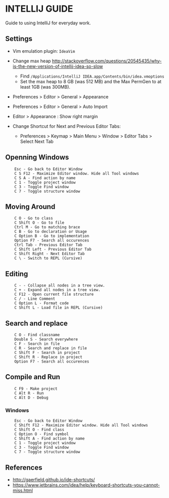 INTELLIJ GUIDE
==============

Guide to using IntelliJ for everyday work.

## Settings
* Vim emulation plugin: `IdeaVim`
* Change max heap http://stackoverflow.com/questions/20545435/why-is-the-new-version-of-intellij-idea-so-slow
    * Find `/Applications/IntelliJ IDEA.app/Contents/bin/idea.vmoptions`
    * Set the max heap to 8 GB (was 512 MB) and the Max PermGen to at least 1GB (was 300MB).
* Preferences > Editor > General > Appearance
* Preferences > Editor > General > Auto Import
* Editor > Appearance : Show right margin

* Change Shortcut for Next and Previous Editor Tabs:
    * Preferences > Keymap > Main Menu > Window > Editor Tabs > Select Next Tab


## Openning Windows

```
    Esc - Go back to Editor Window
    C S F12 - Maximize Editor window. Hide all Tool windows
    C S A - Find action by name
    C 1 - Toggle project window
    C 3 - Toggle Find window
    C 7 - Toggle structure window
```


## Moving Around

```
    C O - Go to class
    C Shift O - Go to file
    Ctrl M - Go to matching brace
    C B - Go to declaration or Usage
    C Option B - Go to implementation
    Option F7 - Search all occurences
    Ctrl Tab - Previous Editor Tab
    C Shift Left - Previous Editor Tab
    C Shift Right - Next Editor Tab
    C \ - Switch to REPL (Cursive)
```

## Editing
```
    C - - Collapse all nodes in a tree view.
    C + - Expand all nodes in a tree view.
    C F12 - Open current file structure
    C / - Line Comment
    C Option L - Format code
    C Shift L - Load file in REPL (Cursive)
```

## Search and replace

```
    C O - Find classname
    Double S - Search everywhere
    C F - Search in file
    C R - Search and replace in file
    C Shift F - Search in project
    C Shift R - Replace in project
    Option F7 - Search all occurences
```

## Compile and Run
```
    C F9 - Make project
    C Alt R - Run
    C Alt D - Debug
```

### Windows

```
    Esc - Go back to Editor Window
    C Shift F12 - Maximize Editor window. Hide all Tool windows
    C Shift O - Find class
    C Option O - Find symbol
    C Shift A - Find action by name
    C 1 - Toggle project window
    C 3 - Toggle Find window
    C 7 - Toggle structure window
```



References
----------
* http://gaerfield.github.io/ide-shortcuts/
* https://www.jetbrains.com/idea/help/keyboard-shortcuts-you-cannot-miss.html

